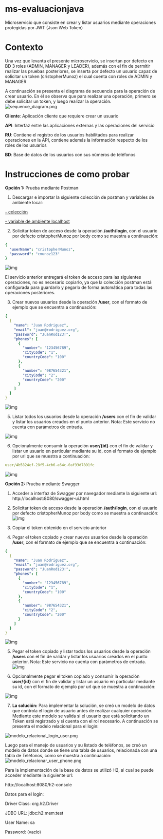 # ms-evaluacionjava

Microservicio que consiste en crear y listar usuarios mediante operaciones protegidas por JWT (Json Web Token)

# Contexto

Una vez que levanta el presente microservicio, se insertan por defecto en BD 3 roles (ADMIN, MANAGER y LEADER), además con el fin de permitir realizar las pruebas posteriores, se inserta por defecto un usuario capaz de solicitar un token (cristopherMunoz) el cual cuenta con roles de ADMIN y MANAGER

A continuación se presenta el diagrama de secuencia para la operación de crear usuario. En él se observa que para realizar una operación, primero se debe solicitar un token, y luego realizar la operación.
![sequence_diagram.png](files%2Fsequence_diagram.png)

**Cliente**: Aplicación cliente que requiere crear un usuario

**API**: Interfaz entre las aplicaciones externas y las operaciones del servicio

**RU**: Contiene el registro de los usuarios habilitados para realizar operaciones en la API, contiene además la información respecto de los roles de los usuarios

**BD**: Base de datos de los usuarios con sus números de teléfonos

# Instrucciones de como probar

**Opción 1:** Prueba mediante Postman

1. Descargar e importar la siguiente colección de postman y variables de ambiente local:

[- colección](files/ms-evaluacionjava.postman_collection.json)

[- variable de ambiente localhost](files/localhost.postman_environment.json)


2. Solicitar token de acceso desde la operación **/auth/login**, con el usuario por defecto cristopherMunoz por body como se muestra a continuación:
```yml
{
  "userName": "cristopherMunoz",
  "password": "cmunoz123"
}
```
![img](files/login_postman.png)

El servicio anterior entregará el token de acceso para las siguientes operaciones, no es necesario copiarlo, ya que la colección postman está configurada para guardarlo y pegarlo de forma automática para todas las operaciones posteriores.

3. Crear nuevos usuarios desde la operación **/user**, con el formato de ejemplo que se encuentra a continuación:
```yml
{
  {
    "name": "Juan Rodriguez",
    "email": "juan@rodriguez.org",
    "password": "JuanRod123!",
    "phones": [
      {
        "number": "123456789",
        "cityCode": "1",
        "countryCode": "100"
      },
      {
        "number": "987654321",
        "cityCode": "2",
        "countryCode": "200"
      }
    ]
  }
}
```
![img](files/create_user_postman.png)

5. Listar todos los usuarios desde la operación **/users** con el fin de validar y listar los usuarios creados en el punto anterior. Nota: Este servicio no cuenta con parámetros de entrada.

![img](files/get_users.png)


6. Opcionalmente consumir la operación **user/{id}** con el fin de validar y listar un usuario en particular mediante su id, con el formato de ejemplo por url que se muestra a continuación:
```yml
user/4b5824ef-28f5-4cb6-a64c-0af93d7891fc
```
![img](files/get_users_postman.png)

**Opción 2:** Prueba mediante Swagger

1. Acceder a interfaz de Swagger por navegador mediante la siguiente url: http://localhost:8080/swagger-ui.html

2. Solicitar token de acceso desde la operación **/auth/login**, con el usuario por defecto cristopherMunoz por body como se muestra a continuación:
   ![img](files/login_swagger.png)
3. Copiar el token obtenido en el servicio anterior
4. Pegar el token copiado y crear nuevos usuarios desde la operación **/user**, con el formato de ejemplo que se encuentra a continuación:
```yml
{
  {
    "name": "Juan Rodriguez",
    "email": "juan@rodriguez.org",
    "password": "JuanRod123!",
    "phones": [
      {
        "number": "123456789",
        "cityCode": "1",
        "countryCode": "100"
      },
      {
        "number": "987654321",
        "cityCode": "2",
        "countryCode": "200"
      }
    ]
  }
}
```
![img](files/create_user_swagger.png)

5. Pegar el token copiado y listar todos los usuarios desde la operación **/users** con el fin de validar y listar los usuarios creados en el punto anterior. Nota: Este servicio no cuenta con parámetros de entrada.
![img](files/get_users_swagger.png)

6. Opcionalmente pegar el token copiado y consumir la operación **user/{id}** con el fin de validar y listar un usuario en particular mediante su id, con el formato de ejemplo por url que se muestra a continuación:

![img](files/get_user_swagger.png)

7. **La solución:** Para implementar la solución, se creó un modelo de datos que controla el login de usuario antes de realizar cualquier operación. Mediante este modelo se valida si el usuario que está solicitando un Token está registrado y si cuenta con el rol necesario. A continuación se presenta el modelo relacional para el login:

![modelo_relacional_login_user.png](files%2Fmodelo_relacional_login_user.png)

Luego para el manejo de usuarios y su listado de teléfonos, se creó un modelo de datos donde se tiene una tabla de usuarios, relacionada con una tabla de Teléfonos, como se muestra a continuación:
![modelo_relacionar_user_phone.png](files%2Fmodelo_relacionar_user_phone.png)

Para la implementación de la base de datos se utilizó H2, al cual se puede acceder mediante la siguiente url:

http://localhost:8080/h2-console

Datos para el login:

Driver Class: org.h2.Driver

JDBC URL: jdbc:h2:mem:test

User Name: sa

Password: (vacío)

